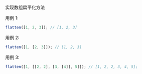 实现数组扁平化方法

用例 1:

```js
flatten([1, 2, 3]); // [1, 2, 3]
```

用例 2:

```js
flatten([1, [2, 3]]); // [1, 2, 3]
```

用例 3:

```js
flatten([1, [[2, 2], [3, [4]], 5]]); // [1, 2, 2, 3, 4, 5];
```
